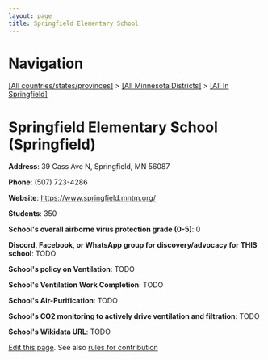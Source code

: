 ```yaml
---
layout: page
title: Springfield Elementary School
---
```

# Navigation

[[All countries/states/provinces]](../../..) > [[All Minnesota Districts]](../..) > [[All In Springfield]](..)

# Springfield Elementary School (Springfield)

**Address**: 39 Cass Ave N, Springfield, MN 56087

**Phone**: (507) 723-4286

**Website**: <https://www.springfield.mntm.org/>

**Students**: 350

**School's overall airborne virus protection grade (0-5)**: 0

**Discord, Facebook, or WhatsApp group for discovery/advocacy for THIS school**: TODO

**School's policy on Ventilation**: TODO

**School's Ventilation Work Completion**: TODO

**School's Air-Purification**: TODO

**School's CO2 monitoring to actively drive ventilation and filtration**: TODO

**School's Wikidata URL**: TODO


[Edit this page](https://github.com/ventilate-schools/MN/edit/main/./Springfield/Springfield_Elementary_School.md). See also [rules for contribution](../../../contribution-rules/)